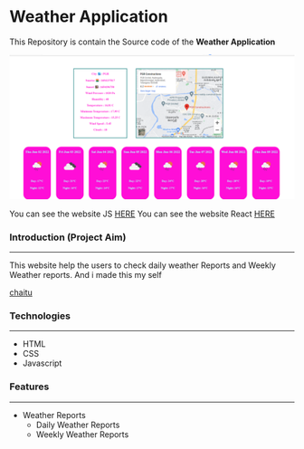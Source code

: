 # Weather Application

This Repository is contain the Source code of the __Weather Application__

![Home Page](/weather/images/weather.png "Home Page")

You can see the website JS [HERE](https://zesty-sprinkles-bc9a08.netlify.app/)
You can see the website React [HERE](https://zesty-sprinkles-bc9a08.netlify.app/)

### Introduction (Project Aim)
<hr/>
This website help the users to check daily weather Reports and Weekly Weather reports. And i made this my self

[chaitu](https://github.com/chaitu786) 


### Technologies
<hr />

- HTML
- CSS
- Javascript

### Features
<hr/>

- Weather Reports
  - Daily Weather Reports
  - Weekly Weather Reports 

